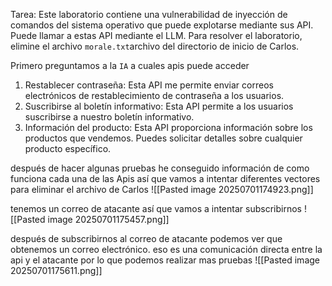 Tarea: Este laboratorio contiene una vulnerabilidad de inyección de comandos del sistema operativo que puede explotarse mediante sus API. Puede llamar a estas API mediante el LLM. Para resolver el laboratorio, elimine el archivo `morale.txt`archivo del directorio de inicio de Carlos.

Primero preguntamos a la `IA` a cuales apis puede acceder

1. Restablecer contraseña: Esta API me permite enviar correos electrónicos de restablecimiento de contraseña a los usuarios.
2. Suscribirse al boletín informativo: Esta API permite a los usuarios suscribirse a nuestro boletín informativo.
3. Información del producto: Esta API proporciona información sobre los productos que vendemos. Puedes solicitar detalles sobre cualquier producto específico.

después de hacer algunas pruebas he conseguido información de como funciona cada una de las Apis así que vamos a intentar diferentes vectores para eliminar el archivo de Carlos
![[Pasted image 20250701174923.png]]

tenemos un correo de atacante así que vamos a intentar subscribirnos
![[Pasted image 20250701175457.png]]

después de subscribirnos al correo de atacante podemos ver que obtenemos un correo electrónico. eso es una comunicación directa entre la api y el atacante por lo que podemos realizar mas pruebas 
![[Pasted image 20250701175611.png]]

